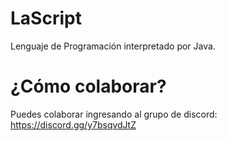 # LaScript
Lenguaje de Programación interpretado por Java.

# ¿Cómo colaborar?
Puedes colaborar ingresando al grupo de discord: https://discord.gg/y7bsqvdJtZ
